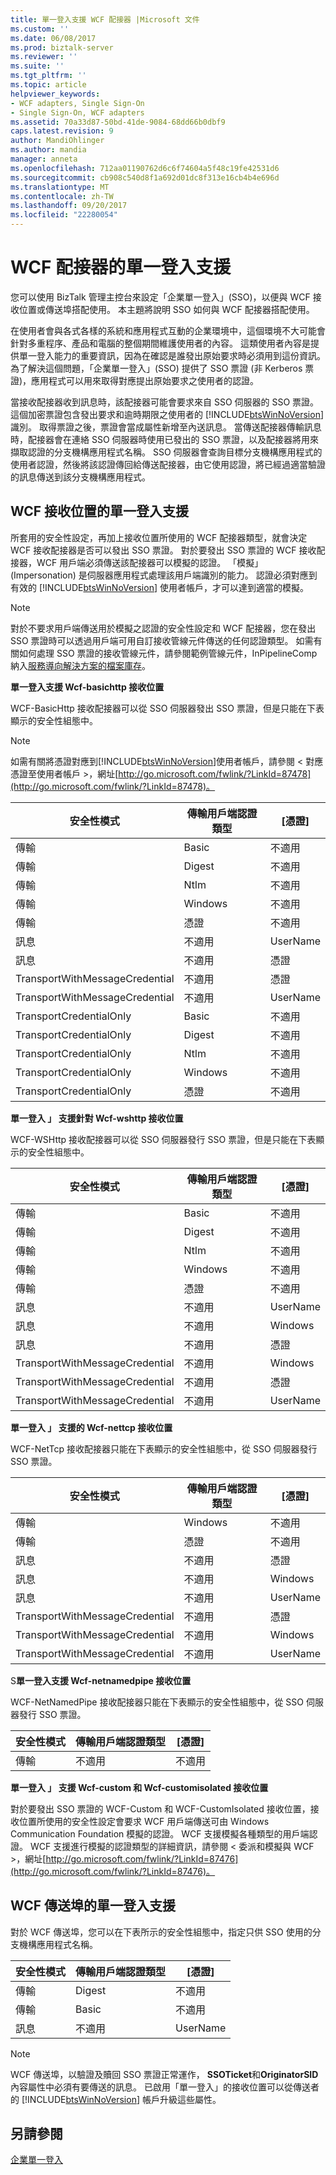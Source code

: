 ```yaml
---
title: 單一登入支援 WCF 配接器 |Microsoft 文件
ms.custom: ''
ms.date: 06/08/2017
ms.prod: biztalk-server
ms.reviewer: ''
ms.suite: ''
ms.tgt_pltfrm: ''
ms.topic: article
helpviewer_keywords:
- WCF adapters, Single Sign-On
- Single Sign-On, WCF adapters
ms.assetid: 70a33d87-50bd-41de-9084-68dd66b0dbf9
caps.latest.revision: 9
author: MandiOhlinger
ms.author: mandia
manager: anneta
ms.openlocfilehash: 712aa01190762d6c6f74604a5f48c19fe42531d6
ms.sourcegitcommit: cb908c540d8f1a692d01dc8f313e16cb4b4e696d
ms.translationtype: MT
ms.contentlocale: zh-TW
ms.lasthandoff: 09/20/2017
ms.locfileid: "22280054"
---
```

# <a name="single-sign-on-support-for-the-wcf-adapters"></a>WCF 配接器的單一登入支援
您可以使用 BizTalk 管理主控台來設定「企業單一登入」(SSO)，以便與 WCF 接收位置或傳送埠搭配使用。 本主題將說明 SSO 如何與 WCF 配接器搭配使用。  
  
 在使用者會與各式各樣的系統和應用程式互動的企業環境中，這個環境不大可能會針對多重程序、產品和電腦的整個期間維護使用者的內容。 這類使用者內容是提供單一登入能力的重要資訊，因為在確認是誰發出原始要求時必須用到這份資訊。 為了解決這個問題，「企業單一登入」(SSO) 提供了 SSO 票證 (非 Kerberos 票證)，應用程式可以用來取得對應提出原始要求之使用者的認證。  
  
 當接收配接器收到訊息時，該配接器可能會要求來自 SSO 伺服器的 SSO 票證。 這個加密票證包含發出要求和逾時期限之使用者的 [!INCLUDE[btsWinNoVersion](../includes/btswinnoversion-md.md)] 識別。 取得票證之後，票證會當成屬性新增至內送訊息。 當傳送配接器傳輸訊息時，配接器會在連絡 SSO 伺服器時使用已發出的 SSO 票證，以及配接器將用來擷取認證的分支機構應用程式名稱。 SSO 伺服器會查詢目標分支機構應用程式的使用者認證，然後將該認證傳回給傳送配接器，由它使用認證，將已經過適當驗證的訊息傳送到該分支機構應用程式。  
  
## <a name="single-sign-on-support-for-the-wcf-receive-locations"></a>WCF 接收位置的單一登入支援  
 所套用的安全性設定，再加上接收位置所使用的 WCF 配接器類型，就會決定 WCF 接收配接器是否可以發出 SSO 票證。 對於要發出 SSO 票證的 WCF 接收配接器，WCF 用戶端必須傳送該配接器可以模擬的認證。 「模擬」(Impersonation) 是伺服器應用程式處理該用戶端識別的能力。 認證必須對應到有效的 [!INCLUDE[btsWinNoVersion](../includes/btswinnoversion-md.md)] 使用者帳戶，才可以達到適當的模擬。  
  
> [!NOTE]
>  對於不要求用戶端傳送用於模擬之認證的安全性設定和 WCF 配接器，您在發出 SSO 票證時可以透過用戶端可用自訂接收管線元件傳送的任何認證類型。 如需有關如何處理 SSO 票證的接收管線元件，請參閱範例管線元件，InPipelineComp 納入[服務導向解決方案的檔案庫存](../core/file-inventory-for-the-service-oriented-solution.md)。  
  
 **單一登入支援 Wcf-basichttp 接收位置**  
  
 WCF-BasicHttp 接收配接器可以從 SSO 伺服器發出 SSO 票證，但是只能在下表顯示的安全性組態中。  
  
> [!NOTE]
>  如需有關將憑證對應到[!INCLUDE[btsWinNoVersion](../includes/btswinnoversion-md.md)]使用者帳戶，請參閱 < 對應憑證至使用者帳戶 >，網址[http://go.microsoft.com/fwlink/?LinkId=87478](http://go.microsoft.com/fwlink/?LinkId=87478)。  
  
|安全性模式|傳輸用戶端認證類型|[憑證]|  
|-------------------|--------------------------------------|------------------------------------|  
|傳輸|Basic|不適用|  
|傳輸|Digest|不適用|  
|傳輸|Ntlm|不適用|  
|傳輸|Windows|不適用|  
|傳輸|憑證|不適用|  
|訊息|不適用|UserName|  
|訊息|不適用|憑證|  
|TransportWithMessageCredential|不適用|憑證|  
|TransportWithMessageCredential|不適用|UserName|  
|TransportCredentialOnly|Basic|不適用|  
|TransportCredentialOnly|Digest|不適用|  
|TransportCredentialOnly|Ntlm|不適用|  
|TransportCredentialOnly|Windows|不適用|  
|TransportCredentialOnly|憑證|不適用|  
  
 **單一登入 」 支援針對 Wcf-wshttp 接收位置**  
  
 WCF-WSHttp 接收配接器可以從 SSO 伺服器發行 SSO 票證，但是只能在下表顯示的安全性組態中。  
  
|安全性模式|傳輸用戶端認證類型|[憑證]|  
|-------------------|--------------------------------------|------------------------------------|  
|傳輸|Basic|不適用|  
|傳輸|Digest|不適用|  
|傳輸|Ntlm|不適用|  
|傳輸|Windows|不適用|  
|傳輸|憑證|不適用|  
|訊息|不適用|UserName|  
|訊息|不適用|Windows|  
|訊息|不適用|憑證|  
|TransportWithMessageCredential|不適用|Windows|  
|TransportWithMessageCredential|不適用|憑證|  
|TransportWithMessageCredential|不適用|UserName|  
  
 **單一登入 」 支援的 Wcf-nettcp 接收位置**  
  
 WCF-NetTcp 接收配接器只能在下表顯示的安全性組態中，從 SSO 伺服器發行 SSO 票證。  
  
|安全性模式|傳輸用戶端認證類型|[憑證]|  
|-------------------|--------------------------------------|------------------------------------|  
|傳輸|Windows|不適用|  
|傳輸|憑證|不適用|  
|訊息|不適用|憑證|  
|訊息|不適用|Windows|  
|訊息|不適用|UserName|  
|TransportWithMessageCredential|不適用|憑證|  
|TransportWithMessageCredential|不適用|Windows|  
|TransportWithMessageCredential|不適用|UserName|  
  
 S**單一登入支援 Wcf-netnamedpipe 接收位置**  
  
 WCF-NetNamedPipe 接收配接器只能在下表顯示的安全性組態中，從 SSO 伺服器發行 SSO 票證。  
  
|安全性模式|傳輸用戶端認證類型|[憑證]|  
|-------------------|--------------------------------------|------------------------------------|  
|傳輸|不適用|不適用|  
  
 **單一登入 」 支援 Wcf-custom 和 Wcf-customisolated 接收位置**  
  
 對於要發出 SSO 票證的 WCF-Custom 和 WCF-CustomIsolated 接收位置，接收位置所使用的安全性設定會要求 WCF 用戶端傳送可由 Windows Communication Foundation 模擬的認證。 WCF 支援模擬各種類型的用戶端認證。 WCF 支援進行模擬的認證類型的詳細資訊，請參閱 < 委派和模擬與 WCF >，網址[http://go.microsoft.com/fwlink/?LinkId=87476](http://go.microsoft.com/fwlink/?LinkId=87476)。  
  
## <a name="single-sign-on-support-for-the-wcf-send-ports"></a>WCF 傳送埠的單一登入支援  
 對於 WCF 傳送埠，您可以在下表所示的安全性組態中，指定只供 SSO 使用的分支機構應用程式名稱。  
  
|安全性模式|傳輸用戶端認證類型|[憑證]|  
|-------------------|--------------------------------------|------------------------------------|  
|傳輸|Digest|不適用|  
|傳輸|Basic|不適用|  
|訊息|不適用|UserName|  
  
> [!NOTE]
>  WCF 傳送埠，以驗證及贖回 SSO 票證正常運作， **SSOTicket**和**OriginatorSID**內容屬性中必須有要傳送的訊息。 已啟用「單一登入」的接收位置可以從傳送者的 [!INCLUDE[btsWinNoVersion](../includes/btswinnoversion-md.md)] 帳戶升級這些屬性。  
  
## <a name="see-also"></a>另請參閱  
 [企業單一登入](../core/enterprise-single-sign-on2.md)